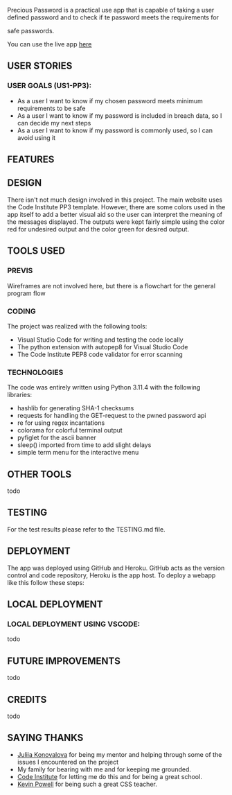 Precious Password is a practical use app that is capable of taking a user defined password and to check if te password meets the requirements for

safe passwords.

You can use the live app [here](https://precious-password-2beae8772161.herokuapp.com/)

## USER STORIES

### USER GOALS (US1-PP3):

- As a user I want to know if my chosen password meets minimum requirements to be safe
- As a user I want to know if my password is included in breach data, so I can decide my next steps
- As a user I want to know if my password is commonly used, so I can avoid using it

## FEATURES
## DESIGN

There isn't not much design involved in this project. The main website uses the Code Institute PP3 template. However, there are some colors used in the app itself to add a better visual aid so the user can interpret the meaning of the messages displayed. The outputs were kept fairly simple using the color red for undesired output and the color green for desired output.

## TOOLS USED

### PREVIS

Wireframes are not involved here, but there is a flowchart for the general program flow

### CODING

The project was realized with the following tools:

- Visual Studio Code for writing and testing the code locally
- The python extension with autopep8 for Visual Studio Code
- The Code Institute PEP8 code validator for error scanning

### TECHNOLOGIES

The code was entirely written using Python 3.11.4 with the following libraries:

- hashlib for generating SHA-1 checksums
- requests for handling the GET-request to the pwned password api
- re for using regex incantations
- colorama for colorful terminal output
- pyfiglet for the ascii banner
- sleep() imported from time to add slight delays
- simple term menu for the interactive menu

## OTHER TOOLS

todo

## TESTING

For the test results please refer to the TESTING.md file.

## DEPLOYMENT

The app was deployed using GitHub and Heroku. GitHub acts as the version control and code repository, Heroku is the app host. To deploy a webapp like this follow these steps:

## LOCAL DEPLOYMENT

### LOCAL DEPLOYMENT USING VSCODE:

todo

## FUTURE IMPROVEMENTS

todo

## CREDITS

todo

## SAYING THANKS

- [Juliia Konovalova](https://github.com/IuliiaKonovalova) for being my mentor and helping through some of the issues I encountered on the project
- My family for bearing with me and for keeping me grounded.
- [Code Institute](https://codeinstitute.net/de/) for letting me do this and for being a great school.
- [Kevin Powell](https://www.youtube.com/@KevinPowell) for being such a great CSS teacher.